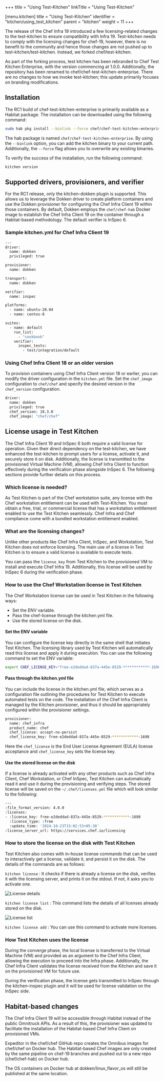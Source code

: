 +++
title = "Using Test-Kitchen"
linkTitle = "Using Test-Kitchen"

[menu.kitchen]
title = "Using Test-Kitchen"
identifier = "kitchen/using_test_kitchen"
parent = "kitchen"
weight = 11
+++

The release of the Chef Infra 19 introduced a few licensing-related changes to the test-kitchen to ensure compatibility with Infra 19. Test-kitchen needs to comply with the licensing changes for chef-19, however, there is no benefit to the community and hence those changes are not pushed up to test-kitchen/test-kitchen. Instead, we forked chef/test-kitchen.

As part of the forking process, test kitchen has been rebranded to Chef Test Kitchen Enterprise, with the version commencing at 1.0.0. Additionally, the repository has been renamed to chef/chef-test-kitchen-enterprise. There are no changes to how we invoke test-kitchen; this update primarily focuses on branding modifications.

## Installation

The RC1 build of chef-test-kitchen-enterprise is primarily available as a Habitat package. The installation can be downloaded using the following command:

```sh
sudo hab pkg install --binlink --force chef/chef-test-kitchen-enterprise
```

The hab package is named `chef/chef-test-kitchen-enterprise`. By using the `--binlink` option, you can add the kitchen binary to your current path. Additionally, the `--force` flag allows you to overwrite any existing binaries.

To verify the success of the installation, run the following command:

```sh
kitchen version
```

## Supported drivers, provisioners, and verifier

For the RC1 release, only the kitchen-dokken plugin is supported. This allows us to leverage the Dokken driver to create platform containers and use the Dokken provisioner for configuring the Chef Infra Client 19 within those containers. By default, Dokken employs the `chef/chef-hab` Docker image to establish the Chef Infra Client 19 on the container through a Habitat-based methodology. The default verifier is InSpec 6.

### Sample kitchen.yml for Chef Infra Client 19

```sh
---
driver:
  name: dokken
  privileged: true

provisioner:
  name: dokken

transport:
  name: dokken

verifier:
  name: inspec

platforms:
  - name: ubuntu-20.04
  - name: centos-8

suites:
  - name: default
    run_list:
      - "cookbook"
    verifier:
      inspec_tests:
        - test/integration/default
```

### Using Chef Infra Client 18 or an older version

To provision containers using Chef Infra Client version 18 or earlier, you can modify the driver configuration in the `kitchen.yml` file. Set the `chef_image` configuration to `chef/chef` and specify the desired version in the `chef_version` configuration.

```sh
driver:
  name: dokken
  privileged: true
  chef_version: 18.3.0
  chef_image: "chef/chef"
```

## License usage in Test Kitchen

The Chef Infra Client 19 and InSpec 6 both require a valid license for operation. Given their direct dependency on the test-kitchen, we have enhanced the test-kitchen to prompt users for a license, activate it, and securely store it on disk. Additionally, the license is transmitted to the provisioned Virtual Machine (VM), allowing Chef Infra Client to function effectively during the verification phase alongside InSpec 6. The following sections provide further details on this process.

### Which license is needed?

As Test Kitchen is part of the Chef workstation suite, any license with the Chef workstation entitlement can be used with Test-Kitchen. You must obtain a free, trial, or commercial license that has a workstation entitlement enabled to use the Test Kitchen seamlessly. Chef Infra and Chef compliance come with a bundled workstation entitlement enabled.

### What are the licensing changes?

Unlike other products like Chef Infra Client, InSpec, and Workstation, Test Kitchen does not enforce licensing. The main use of a license in  Test Kitchen is to ensure a valid license is available to execute tests.

You can pass the `license_key` from Test Kitchen to the provisioned VM to install and execute Chef Infra 19. Additionally, this license will be used by InSpec 6 during the verification phase.

### How to use the Chef Workstation license in Test Kitchen

The Chef Workstation license can be used in Test Kitchen in the following ways:

- Set the ENV variable.
- Pass the chef-license through the kitchen.yml file.
- Use the stored license on the disk.

#### Set the ENV variable

You can configure the license key directly in the same shell that initiates Test Kitchen. The licensing library used by Test Kitchen will automatically read this license and apply it during execution. You can use the following command to set the ENV variable:

```sh
export CHEF_LICENSE_KEY="free-e2deddad-837a-445e-8529-************-1698"
```

#### Pass through the kitchen.yml file

You can include the license in the kitchen.yml file, which serves as a configuration file outlining the procedures for Test Kitchen to execute automated tests on the code. The installation of the Chef Infra Client is managed by the Kitchen provisioner, and thus it should be appropriately configured within the provisioner settings.

```sh
provisioner:
  name: chef_infra
  product_name: chef
  chef_license: accept-no-persist
  chef_license_key: free-e2deddad-837a-445e-8529-************-1698
```

Here the `chef_license` is the End User License Agreement (EULA) license acceptance and `chef_license_key` sets the license key.

#### Use the stored license on the disk

If a license is already activated with any other products such as Chef Infra Client, Chef Workstation, or Chef InSpec, Test Kitchen can automatically read it and use it during the provisioning and verifying steps. The stored license will be saved on the `~/.chef/licenses.yml` file which will look similar to the following:

```sh
---
:file_format_version: 4.0.0
:licenses:
- :license_key: free-e2deddad-837a-445e-8529-************-1698
  :license_type: :free
  :update_time: '2024-10-23T15:02:53+05:30'
:license_server_url: https://services.chef.io/licensing
```

### How to store the license on the disk with Test Kitchen

Test Kitchen also comes with in-house license commands that can be used to interactively get a license, validate it, and persist it on the disk. The details of the commands are as follows:

`kitchen license`
: It checks if there is already a license on the disk, verifies it with the licensing server, and prints it on the stdout. If not, it asks you to activate one.

![License details](/images/chef-client/kitchen/license_details.png)

`kitchen license list`
: This command lists the details of all licenses already stored on the disk.

![License list](/images/chef-client/kitchen/license_list.png)

`kitchen license add`
: You can use this command to activate more licenses.

### How Test Kitchen uses the license

During the converge phase, the local license is transferred to the Virtual Machine (VM) and provided as an argument to the Chef Infra Client, allowing the execution to proceed into the Infra phase. Additionally, the Chef Infra Client validates the license received from the Kitchen and save it on the provisioned VM for future use.

During the verification phase, the license gets transmitted to InSpec through the kitchen-inspec plugin and it will be used for license validation on the InSpec side.

## Habitat-based changes

The Chef Infra Client 19 will be accessible through Habitat instead of the public Omnitruck APIs. As a result of this, the provisioner was updated to facilitate the installation of the Habitat-based Chef Infra Client on provisioned VMs.

Expeditor in the chef/chef GitHub repo creates the Omnibus images for chef/chef on Docker hub. The Habitat-based Chef images are only created by the same pipeline on chef-19 branches and pushed out to a new repo (chef/chef-hab) on Docker hub.

The OS containers on Docker hub at dokken/linux_flavor_os will still be published at the same location.
